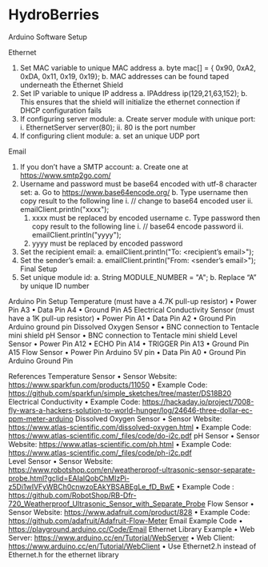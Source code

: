 # HydroBerries
Arduino Software Setup

Ethernet
1.	Set MAC variable to unique MAC address
a.	byte mac[] = {  0x90, 0xA2, 0xDA, 0x11, 0x19, 0x19};
b.	MAC addresses can be found taped underneath the Ethernet Shield
2.	Set IP variable to unique IP address
a.	IPAddress ip(129,21,63,152);
b.	This ensures that the shield will initialize the ethernet connection if DHCP configuration fails
3.	If configuring server module:
a.	Create server module with unique port:
i.	EthernetServer server(80);
ii.	80 is the port number
4.	If configuring client module:
a.	set an unique UDP port

Email
1.	If you don’t have a SMTP account:
  a.	Create one at https://www.smtp2go.com/
2.	Username and password must be base64 encoded with utf-8 character set:
  a.	Go to https://www.base64encode.org/
  b.	Type username then copy result to the following line
    i.	// change to base64 encoded user
    ii.	emailClient.println("xxxx");
      1.	xxxx must be replaced by encoded username
  c.	Type password then copy result to the following line
    i.	// base64 encode password
    ii.	emailClient.println("yyyy");
      1.	yyyy must be replaced by encoded password
3.	Set the recipient email:
  a.	emailClient.println("To: <recipient’s email>");
4.	Set the sender’s email:
  a.	emailClient.println("From: <sender’s email>");
Final Setup
1.	Set unique module id:
  a.	String MODULE_NUMBER = "A";
  b.	Replace “A” by unique ID number


Arduino Pin Setup
Temperature (must have a 4.7K pull-up resistor)
•	Power Pin					A3
•	Data Pin					A4
•	Ground Pin					A5
Electrical Conductivity Sensor (must have a 1K pull-up resistor)
•	Power Pin					A1
•	Data Pin					A2
•	Ground	Pin					Arduino ground pin
Dissolved Oxygen Sensor
•	BNC connection to Tentacle mini shield
pH Sensor
•	BNC connection to Tentacle mini shield
Level Sensor
•	Power Pin					A12
•	ECHO Pin					A14
•	TRIGGER Pin					A13
•	Ground Pin					A15
Flow Sensor
•	Power Pin					Arduino 5V pin
•	Data Pin					A0
•	Ground Pin					Arduino Ground Pin

References
Temperature Sensor
•	Sensor Website: https://www.sparkfun.com/products/11050
•	Example Code: https://github.com/sparkfun/simple_sketches/tree/master/DS18B20 
Electrical Conductivity 
•	Example Code: https://hackaday.io/project/7008-fly-wars-a-hackers-solution-to-world-hunger/log/24646-three-dollar-ec-ppm-meter-arduino 
Dissolved Oxygen Sensor
•	Sensor Website: https://www.atlas-scientific.com/dissolved-oxygen.html 
•	Example Code: https://www.atlas-scientific.com/_files/code/do-i2c.pdf 
pH Sensor
•	Sensor Website: https://www.atlas-scientific.com/ph.html 
•	Example Code: https://www.atlas-scientific.com/_files/code/ph-i2c.pdf  
Level Sensor
•	Sensor Website: https://www.robotshop.com/en/weatherproof-ultrasonic-sensor-separate-probe.html?gclid=EAIaIQobChMIzPi-z5Di1wIVFyWBCh0cnwzoEAkYBSABEgLe_fD_BwE 
•	Example Code : https://github.com/RobotShop/RB-Dfr-720_Weatherproof_Ultrasonic_Sensor_with_Separate_Probe 
Flow Sensor
•	Sensor Website: https://www.adafruit.com/product/828 
•	Example Code:  https://github.com/adafruit/Adafruit-Flow-Meter 
Email Example Code
•	https://playground.arduino.cc/Code/Email 
Ethernet Library Example
•	Web Server: https://www.arduino.cc/en/Tutorial/WebServer
•	Web Client: https://www.arduino.cc/en/Tutorial/WebClient 
•	Use Ethernet2.h instead of Ethernet.h for the ethernet library

